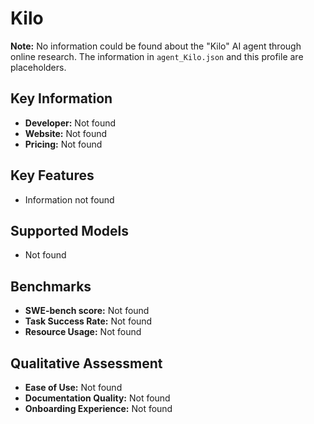 # Kilo

**Note:** No information could be found about the "Kilo" AI agent through online research. The information in `agent_Kilo.json` and this profile are placeholders.

## Key Information

- **Developer:** Not found
- **Website:** Not found
- **Pricing:** Not found

## Key Features

- Information not found

## Supported Models

- Not found

## Benchmarks

- **SWE-bench score:** Not found
- **Task Success Rate:** Not found
- **Resource Usage:** Not found

## Qualitative Assessment

- **Ease of Use:** Not found
- **Documentation Quality:** Not found
- **Onboarding Experience:** Not found
